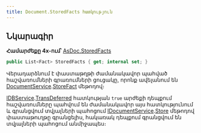 ```yaml
---
title: Document.StoredFacts հատկություն
---
```


## Նկարագիր

**Համարժեքը 4x-ում՝** [AsDoc.StoredFacts](https://armsoft.github.io/as4x-docs/HTM/ProgrGuide/Functions/ASDOC/StoredFacts.html)

```c#
public List<Fact> StoredFacts { get; internal set; }
```

Վերադարձնում է փաստաթղթի ժամանակավոր պահված հաշվառումների գրառումների ցուցակը, որոնք ավելանում են [DocumentService](../../services/IDocumentService.md).[StoreFact](../../services/IDocumentService/StoreFact.md) մեթոդով։

[IDBService](../../services/IDBService.md).[TransDeferred](../../services/IDBService/TransDeferred.md) հատկության `true` արժեքի դեպքում հաշվառումները պահվում են ժամանակավոր այս հատկությունում և գրանցվում տվյալների պահոցում [IDocumentService](../../services/IDocumentService.md).[Store](../../services/IDocumentService/Store.md) մեթոդով փաստաթուղթը գրանցելիս, հակառակ դեպքում գրանցվում են տվյալների պահոցում անմիջապես։

